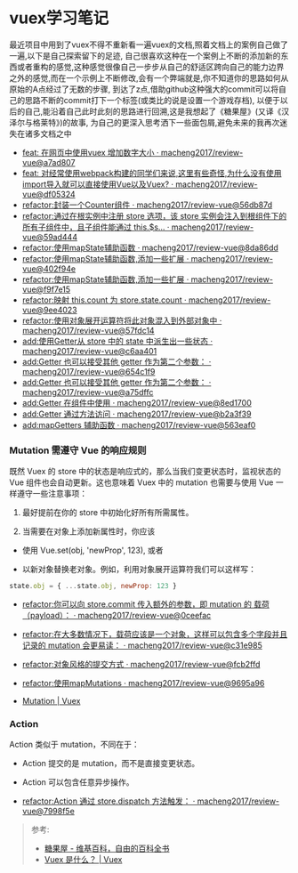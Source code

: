 # vuex学习笔记

最近项目中用到了vuex不得不重新看一遍vuex的文档,照着文档上的案例自己做了一遍,以下是自己探索留下的足迹,
自己很喜欢这种在一个案例上不断的添加新的东西或者重构的感觉,这种感觉很像自己一步步从自己的舒适区跨向自己的能力边界之外的感觉,而在一个示例上不断修改,会有一个弊端就是,你不知道你的思路如何从原始的A点经过了无数的步骤,
到达了z点,借助github这种强大的commit可以将自己的思路不断的commit打下一个标签(或类比的说是设置一个游戏存档),
以便于以后的自己,能沿着自己此时此刻的思路进行回溯,这是我想起了《糖果屋》(又译《汉泽尔与格莱特》)的故事,
为自己的更深入思考洒下一些面包屑,避免未来的我再次迷失在诸多文档之中

* [feat: 在网页中使用vuex 增加数字大小 · macheng2017/review-vue@a7ad807](https://github.com/macheng2017/review-vue/commit/a7ad80725c60405940951eefd52d645d1cd9052e)
* [feat: 对经常使用webpack构建的同学们来说,这里有些奇怪,为什么没有使用import导入就可以直接使用Vue以及Vuex? · macheng2017/review-vue@df05324](https://github.com/macheng2017/review-vue/commit/df053245ef780e6c2283ad78f710d70053ef43af)
* [refactor:封装一个Counter组件 · macheng2017/review-vue@56db87d](https://github.com/macheng2017/review-vue/commit/56db87d20cc8678e2f370177a33b5a7cab08e9a7)
* [refactor:通过在根实例中注册 store 选项，该 store 实例会注入到根组件下的所有子组件中，且子组件能通过 this.$s… · macheng2017/review-vue@59ad444](https://github.com/macheng2017/review-vue/commit/59ad44498fe57e638aaa082fce22b44611959922)
* [refactor:使用mapState辅助函数 · macheng2017/review-vue@8da86dd](https://github.com/macheng2017/review-vue/commit/8da86dd343377fa91246a9fb00c39899490d5812)
* [refactor:使用mapState辅助函数,添加一些扩展 · macheng2017/review-vue@402f94e](https://github.com/macheng2017/review-vue/commit/402f94e734640218418c3cb788e3ba996768b18a)
* [refactor:使用mapState辅助函数,添加一些扩展 · macheng2017/review-vue@f9f7e15](https://github.com/macheng2017/review-vue/commit/f9f7e150288056c2c192965b6dc928d2354f73fa)
* [refactor:映射 this.count 为 store.state.count · macheng2017/review-vue@9ee4023](https://github.com/macheng2017/review-vue/commit/9ee4023d56fe34e18cd36a1caf0914b685bf1619)
* [refactor:使用对象展开运算符将此对象混入到外部对象中 · macheng2017/review-vue@57fdc14](https://github.com/macheng2017/review-vue/commit/57fdc148b698b3ea10532530e0d38963604865ba)
* [add:使用Getter从 store 中的 state 中派生出一些状态 · macheng2017/review-vue@c6aa401](https://github.com/macheng2017/review-vue/commit/c6aa401ff28d82fb7055586a0399f41a267d7b69)
* [add:Getter 也可以接受其他 getter 作为第二个参数： · macheng2017/review-vue@654c1f9](https://github.com/macheng2017/review-vue/commit/654c1f9031bfa884e9e35f35371385e3c922b7de)
* [add:Getter 也可以接受其他 getter 作为第二个参数： · macheng2017/review-vue@a75dffc](https://github.com/macheng2017/review-vue/commit/a75dffcbd8334967a1e9705cec5e6576c137e704)
* [add:Getter 在组件中使用 · macheng2017/review-vue@8ed1700](https://github.com/macheng2017/review-vue/commit/8ed170082f4f2fa9ccb922bc8422a39c161ca791)
* [add:Getter 通过方法访问 · macheng2017/review-vue@b2a3f39](https://github.com/macheng2017/review-vue/commit/b2a3f3998a7229bb252e94e5cf2bf1a71b2718a9)
* [add:mapGetters 辅助函数 · macheng2017/review-vue@563eaf0](https://github.com/macheng2017/review-vue/commit/563eaf0f5f109154020ddb3753a51f3819e3b4f3)


### Mutation 需遵守 Vue 的响应规则
既然 Vuex 的 store 中的状态是响应式的，那么当我们变更状态时，监视状态的 Vue 组件也会自动更新。这也意味着 Vuex 中的 mutation 也需要与使用 Vue 一样遵守一些注意事项：

1. 最好提前在你的 store 中初始化好所有所需属性。

2. 当需要在对象上添加新属性时，你应该

* 使用 Vue.set(obj, 'newProp', 123), 或者

* 以新对象替换老对象。例如，利用对象展开运算符我们可以这样写：
```js
state.obj = { ...state.obj, newProp: 123 }
```
* [refactor:你可以向 store.commit 传入额外的参数，即 mutation 的 载荷（payload）： · macheng2017/review-vue@0ceefac](https://github.com/macheng2017/review-vue/commit/0ceefacb66cb1fbafb0f7885b8b1fe866f4ec2cd)
* [refactor:在大多数情况下，载荷应该是一个对象，这样可以包含多个字段并且记录的 mutation 会更易读： · macheng2017/review-vue@c31e985](https://github.com/macheng2017/review-vue/commit/c31e98566c84f55d4a35e1a0222abe7c180808a5)
* [refactor:对象风格的提交方式 · macheng2017/review-vue@fcb2ffd](https://github.com/macheng2017/review-vue/commit/fcb2ffda1a679ac7ebb9b9f5f5e30fbccde85f60)
* [refactor:使用mapMutations · macheng2017/review-vue@9695a96](https://github.com/macheng2017/review-vue/commit/9695a965906fd89af47e5b2fe1756bedd651c590)

* [Mutation | Vuex](https://vuex.vuejs.org/zh/guide/mutations.html#mutation-%E9%9C%80%E9%81%B5%E5%AE%88-vue-%E7%9A%84%E5%93%8D%E5%BA%94%E8%A7%84%E5%88%99)
### Action
Action 类似于 mutation，不同在于：

* Action 提交的是 mutation，而不是直接变更状态。
* Action 可以包含任意异步操作。


* [refactor:Action 通过 store.dispatch 方法触发： · macheng2017/review-vue@7998f5e](https://github.com/macheng2017/review-vue/commit/7998f5ecc67022b5c6359f59710e824ef9a1e57e)

>参考:
> * [糖果屋 - 维基百科，自由的百科全书](https://zh.wikipedia.org/wiki/%E7%B3%96%E6%9E%9C%E5%B1%8B)
> * [Vuex 是什么？ | Vuex](https://vuex.vuejs.org/zh/)
